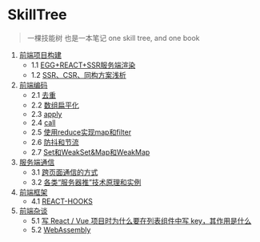 # SkillTree
> 一棵技能树 也是一本笔记
    one skill tree, and one book

1. [前端项目构建](https://github.com/skadieyes/SkillTree/tree/master/%E5%89%8D%E7%AB%AF%E9%A1%B9%E7%9B%AE%E6%9E%84%E5%BB%BA)
    - 1.1 [EGG+REACT+SSR服务端渲染](https://github.com/skadieyes/SkillTree/blob/master/前端项目构建/EGG%2BREACT%2BSSR服务端渲染.md)
    - 1.2 [SSR、CSR、同构方案浅析](https://github.com/skadieyes/SkillTree/blob/master/%E5%89%8D%E7%AB%AF%E9%A1%B9%E7%9B%AE%E6%9E%84%E5%BB%BA/SSR%E3%80%81CSR%E3%80%81%E5%90%8C%E6%9E%84%E6%96%B9%E6%A1%88%E6%B5%85%E6%9E%90.md)
2. [前端编码](https://github.com/skadieyes/SkillTree/tree/master/%E5%89%8D%E7%AB%AF%E7%BC%96%E7%A0%81)
     - 2.1 [去重](https://github.com/skadieyes/SkillTree/blob/master/%E5%89%8D%E7%AB%AF%E7%BC%96%E7%A0%81/1.%E5%8E%BB%E9%87%8D.md)
     - 2.2 [数组扁平化](https://github.com/skadieyes/SkillTree/blob/master/%E5%89%8D%E7%AB%AF%E7%BC%96%E7%A0%81/2.%E6%95%B0%E7%BB%84%E6%89%81%E5%B9%B3%E5%8C%96.md)
     - 2.3 [apply](https://github.com/skadieyes/SkillTree/blob/master/%E5%89%8D%E7%AB%AF%E7%BC%96%E7%A0%81/3.apply.md)
     - 2.4 [call](https://github.com/skadieyes/SkillTree/blob/master/%E5%89%8D%E7%AB%AF%E7%BC%96%E7%A0%81/4.call.md)
     - 2.5 [使用reduce实现map和filter](https://github.com/skadieyes/SkillTree/blob/master/%E5%89%8D%E7%AB%AF%E7%BC%96%E7%A0%81/5.%E4%BD%BF%E7%94%A8reduce%E5%AE%9E%E7%8E%B0map%E5%92%8Cfilter.md)
     - 2.6 [防抖和节流](https://github.com/skadieyes/SkillTree/blob/master/%E7%BC%96%E7%A0%81/6.%E9%98%B2%E6%8A%96%E5%92%8C%E8%8A%82%E6%B5%81.md)
     - 2.7 [Set和WeakSet&Map和WeakMap](https://github.com/skadieyes/SkillTree/blob/master/%E7%BC%96%E7%A0%81/7.Set%E5%92%8CWeakSet%26Map%E5%92%8CWeakMap.md)
3. [服务端通信](https://github.com/skadieyes/SkillTree/tree/master/%E6%9C%8D%E5%8A%A1%E7%AB%AF%E9%80%9A%E4%BF%A1)
    - 3.1 [跨页面通信的方式](https://github.com/skadieyes/SkillTree/blob/master/%E6%9C%8D%E5%8A%A1%E7%AB%AF%E9%80%9A%E4%BF%A1/1.%E8%B7%A8%E9%A1%B5%E9%9D%A2%E9%80%9A%E4%BF%A1%E7%9A%84%E6%96%B9%E5%BC%8F.md)
    - 3.2 [各类“服务器推”技术原理和实例](https://github.com/skadieyes/SkillTree/blob/master/%E6%9C%8D%E5%8A%A1%E7%AB%AF%E9%80%9A%E4%BF%A1/2.%E5%90%84%E7%B1%BB%E2%80%9C%E6%9C%8D%E5%8A%A1%E5%99%A8%E6%8E%A8%E2%80%9D%E6%8A%80%E6%9C%AF%E5%8E%9F%E7%90%86%E5%92%8C%E5%AE%9E%E4%BE%8B.md)
4. [前端框架](https://github.com/skadieyes/SkillTree/tree/master/%E5%89%8D%E7%AB%AF%E6%A1%86%E6%9E%B6)
    - 4.1 [REACT-HOOKS](https://github.com/skadieyes/SkillTree/blob/master/%E5%89%8D%E7%AB%AF%E6%A1%86%E6%9E%B6/REACT-HOOKS.md)
5. [前端杂谈](https://github.com/skadieyes/SkillTree/tree/master/%E5%89%8D%E7%AB%AF%E6%9D%82%E8%B0%88)
    - 5.1 [写 React / Vue 项目时为什么要在列表组件中写 key，其作用是什么](https://github.com/skadieyes/SkillTree/blob/master/%E5%89%8D%E7%AB%AF%E6%9D%82%E8%B0%88/1.%20Vue%20%E9%A1%B9%E7%9B%AE%E6%97%B6%E4%B8%BA%E4%BB%80%E4%B9%88%E8%A6%81%E5%9C%A8%E5%88%97%E8%A1%A8%E7%BB%84%E4%BB%B6%E4%B8%AD%E5%86%99%20key.md)
    - 5.2 [WebAssembly](https://github.com/skadieyes/SkillTree/blob/master/%E6%9D%82%E8%B0%88/2.WebAssembly.md)